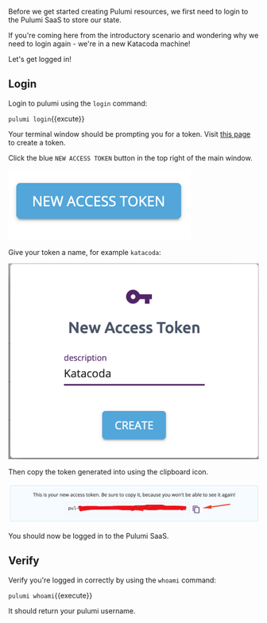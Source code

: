 Before we get started creating Pulumi resources, we first need to login to the Pulumi SaaS to store our state.

If you're coming here from the introductory scenario and wondering why we need to login again - we're in a new Katacoda machine!

Let's get logged in!

## Login

Login to pulumi using the `login` command:

`pulumi login`{{excute}}

Your terminal window should be prompting you for a token. Visit [this page](https://app.pulumi.com/account/tokens) to create a token.

Click the blue `NEW ACCESS TOKEN` button in the top right of the main window.

![NEW ACCESS TOKEN](./assets/new-access-token.png)

Give your token a name, for example `katacoda`:

![Name Token](./assets/name-token.png)

Then copy the token generated into using the clipboard icon.

![Copy Token](./assets/copy-token.png)

You should now be logged in to the Pulumi SaaS.

## Verify

Verify you're logged in correctly by using the `whoami` command:

`pulumi whoami`{{execute}}

It should return your pulumi username.
